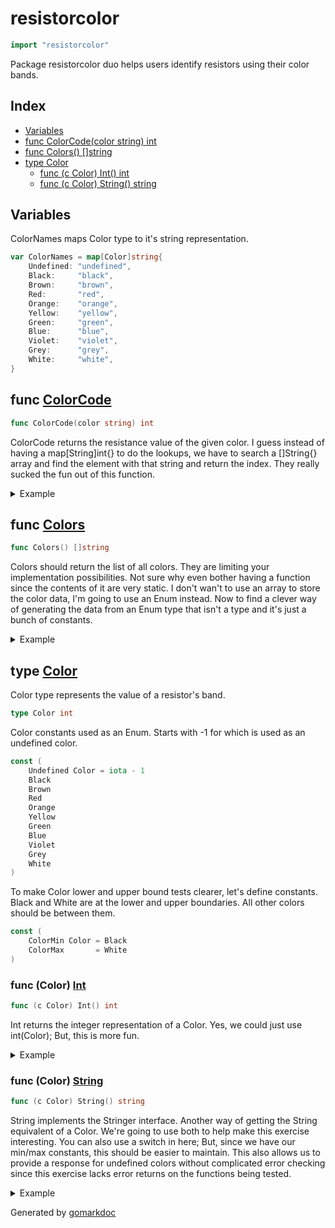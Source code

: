 <!-- Code generated by gomarkdoc. DO NOT EDIT -->

# resistorcolor

```go
import "resistorcolor"
```

Package resistorcolor duo helps users identify resistors using their color bands.

## Index

- [Variables](<#variables>)
- [func ColorCode(color string) int](<#func-colorcode>)
- [func Colors() []string](<#func-colors>)
- [type Color](<#type-color>)
  - [func (c Color) Int() int](<#func-color-int>)
  - [func (c Color) String() string](<#func-color-string>)


## Variables

ColorNames maps Color type to it's string representation.

```go
var ColorNames = map[Color]string{
    Undefined: "undefined",
    Black:     "black",
    Brown:     "brown",
    Red:       "red",
    Orange:    "orange",
    Yellow:    "yellow",
    Green:     "green",
    Blue:      "blue",
    Violet:    "violet",
    Grey:      "grey",
    White:     "white",
}
```

## func [ColorCode](<https://github.com/vpayno/exercism-workspace/blob/main/go/resistor-color/resistor_color.go#L97>)

```go
func ColorCode(color string) int
```

ColorCode returns the resistance value of the given color. I guess instead of having a map\[String\]int\{\} to do the lookups, we have to search a \[\]String\{\} array and find the element with that string and return the index. They really sucked the fun out of this function.

<details><summary>Example</summary>
<p>

```go
{
	var color Color

	for color = Undefined; color <= ColorMax; color++ {
		name := color.String()
		value := ColorCode(name)

		fmt.Printf("Resistor band color %s has a value of %d\n", name, value)
	}

}
```

#### Output

```
Resistor band color undefined has a value of -1
Resistor band color black has a value of 0
Resistor band color brown has a value of 1
Resistor band color red has a value of 2
Resistor band color orange has a value of 3
Resistor band color yellow has a value of 4
Resistor band color green has a value of 5
Resistor band color blue has a value of 6
Resistor band color violet has a value of 7
Resistor band color grey has a value of 8
Resistor band color white has a value of 9
```

</p>
</details>

## func [Colors](<https://github.com/vpayno/exercism-workspace/blob/main/go/resistor-color/resistor_color.go#L78>)

```go
func Colors() []string
```

Colors should return the list of all colors. They are limiting your implementation possibilities. Not sure why even bother having a function since the contents of it are very static. I don't wan't to use an array to store the color data, I'm going to use an Enum instead. Now to find a clever way of generating the data from an Enum type that isn't a type and it's just a bunch of constants.

<details><summary>Example</summary>
<p>

```go
{
	fmt.Printf("%v\n", Colors())

}
```

#### Output

```
[black brown red orange yellow green blue violet grey white]
```

</p>
</details>

## type [Color](<https://github.com/vpayno/exercism-workspace/blob/main/go/resistor-color/resistor_color.go#L5>)

Color type represents the value of a resistor's band.

```go
type Color int
```

Color constants used as an Enum. Starts with \-1 for which is used as an undefined color.

```go
const (
    Undefined Color = iota - 1
    Black
    Brown
    Red
    Orange
    Yellow
    Green
    Blue
    Violet
    Grey
    White
)
```

To make Color lower and upper bound tests clearer, let's define constants. Black and White are at the lower and upper boundaries. All other colors should be between them.

```go
const (
    ColorMin Color = Black
    ColorMax       = White
)
```

### func \(Color\) [Int](<https://github.com/vpayno/exercism-workspace/blob/main/go/resistor-color/resistor_color.go#L64>)

```go
func (c Color) Int() int
```

Int returns the integer representation of a Color. Yes, we could just use int\(Color\); But, this is more fun.

<details><summary>Example</summary>
<p>

```go
{
	var color Color

	for color = Undefined; color <= ColorMax; color++ {

		transform := cases.Title(language.English)
		name := transform.String(color.String())

		value := color.Int()

		fmt.Printf("%s is %d\n", name, value)
	}

}
```

#### Output

```
Undefined is -1
Black is 0
Brown is 1
Red is 2
Orange is 3
Yellow is 4
Green is 5
Blue is 6
Violet is 7
Grey is 8
White is 9
```

</p>
</details>

### func \(Color\) [String](<https://github.com/vpayno/exercism-workspace/blob/main/go/resistor-color/resistor_color.go#L54>)

```go
func (c Color) String() string
```

String implements the Stringer interface. Another way of getting the String equivalent of a Color. We're going to use both to help make this exercise interesting. You can also use a switch in here; But, since we have our min/max constants, this should be easier to maintain. This also allows us to provide a response for undefined colors without complicated error checking since this exercise lacks error returns on the functions being tested.

<details><summary>Example</summary>
<p>

```go
{
	var color Color

	for color = Undefined; color <= ColorMax; color++ {

		transform := cases.Title(language.English)
		name := transform.String(color.String())

		value := color.String()

		fmt.Printf("%s is %s\n", name, value)
	}

}
```

#### Output

```
Undefined is undefined
Black is black
Brown is brown
Red is red
Orange is orange
Yellow is yellow
Green is green
Blue is blue
Violet is violet
Grey is grey
White is white
```

</p>
</details>



Generated by [gomarkdoc](<https://github.com/princjef/gomarkdoc>)
